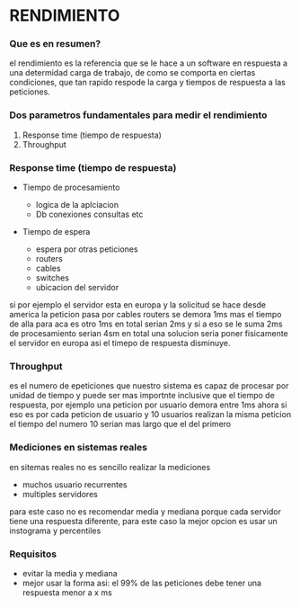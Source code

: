 
# RENDIMIENTO   

### Que es en resumen?
 el rendimiento es la referencia que se le hace a un software en respuesta a una determidad carga de trabajo, de como se comporta en ciertas condiciones, que tan rapido respode la carga y tiempos de respuesta a las peticiones.


 ### Dos parametros fundamentales para medir el rendimiento
  1. Response time (tiempo de respuesta)
  2. Throughput 


### Response time (tiempo de respuesta) 
 - Tiempo de procesamiento
   - logica de la aplciacion
   - Db conexiones consultas etc

 - Tiempo de espera
   - espera por otras peticiones
   - routers
   - cables
   - switches 
   - ubicacion del servidor

si por ejemplo el servidor esta en europa y la solicitud se hace desde america la peticion pasa por cables routers se demora 1ms
mas el tiempo de alla para aca es otro 1ms en total serian 
2ms y si a eso se le suma 2ms de procesamiento serian 4sm en total
una solucion seria poner fisicamente el servidor en europa asi el timepo de respuesta
disminuye.


### Throughput 
 es el numero de epeticiones que nuestro sistema es capaz de procesar por unidad de tiempo
 y puede ser mas importnte inclusive que el tiempo de respuesta,
 por ejemplo una peticion por usuario demora
 entre 1ms ahora si eso es por cada peticion de usuario y 10 usuarios realizan 
 la misma peticion el tiempo del numero 10 serian mas largo que el del primero


 ### Mediciones en sistemas reales
  en sitemas reales no es sencillo realizar la mediciones 
   - muchos usuario recurrentes 
   - multiples servidores

  para este caso no es recomendar media y mediana porque cada servidor
  tiene una respuesta diferente, para este caso la mejor opcion es usar 
  un instograma y percentiles 


 ### Requisitos
  
  - evitar la media y mediana
  - mejor usar la forma asi: el 99% de las peticiones debe tener una respuesta menor a x ms


  

